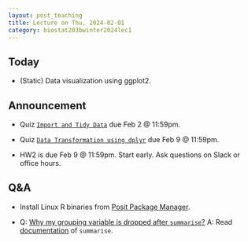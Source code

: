 ```yaml
---
layout: post_teaching
title: Lecture on Thu, 2024-02-01
category: biostat203bwinter2024lec1
---
```


## Today

* (Static) Data visualization using ggplot2.

## Announcement

* Quiz [`Import and Tidy Data`](https://bruinlearn.ucla.edu/courses/176236/quizzes/1005857) due Feb 2 @ 11:59pm.

* Quiz [`Data Transformation using dplyr`](https://bruinlearn.ucla.edu/courses/176236/quizzes/1006847) due Feb 9 @ 11:59pm.

* HW2 is due Feb 9 @ 11:59pm. Start early. Ask questions on Slack or office hours.

## Q&A

* Install Linux R binaries from [Posit Package Manager](https://packagemanager.posit.co/client/#/repos/cran/setup).

* Q: [Why my grouping variable is dropped after `summarise`?](https://ucla-biostat-203b.github.io/2024winter/slides/07-dplyr/dplyr.html#summaries-with-summarise) A: Read [documentation](https://dplyr.tidyverse.org/reference/summarise.html) of `summarise`.
